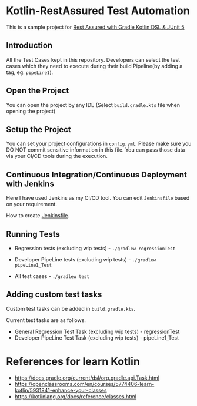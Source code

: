 # Kotlin-RestAssured Test Automation

This is a sample project for [Rest Assured with Gradle Kotlin DSL & JUnit 5](https://www.linkedin.com/pulse/rest-assured-gradle-kotlin-dsl-junit-5-dilshan-fernando/?published=t)

## Introduction
All the Test Cases kept in this repository. Developers can select the test cases which they need to execute during 
their build Pipeline(by adding a tag, eg: `pipeLine1`).

## Open the Project

You can open the project by any IDE (Select `build.gradle.kts` file when opening the project)

## Setup the Project

You can set your project configurations in `config.yml`. Please make sure you DO NOT commit sensitive information in this file.
You can pass those data via your CI/CD tools during the execution.

## Continuous Integration/Continuous Deployment  with Jenkins

Here I have used Jenkins as my CI/CD tool. You can edit `Jenkinsfile` based on your requirement.

How to create [Jenkinsfile](https://www.jenkins.io/doc/book/pipeline/jenkinsfile/).

## Running Tests

- Regression tests (excluding wip tests) - `./gradlew regressionTest`
- Developer PipeLine tests (excluding wip tests) - `./gradlew pipeLine1_Test`

- All test cases - `./gradlew test`

## Adding custom test tasks

Custom test tasks can be added in `build.gradle.kts`. 
 
Current test tasks are as follows.
  
- General Regression Test Task (excluding wip tests)  - regressionTest
- Developer PipeLine Test Task (excluding wip tests)  - pipeLine1_Test

# References for learn Kotlin

* https://docs.gradle.org/current/dsl/org.gradle.api.Task.html
* https://openclassrooms.com/en/courses/5774406-learn-kotlin/5931841-enhance-your-classes
* https://kotlinlang.org/docs/reference/classes.html
